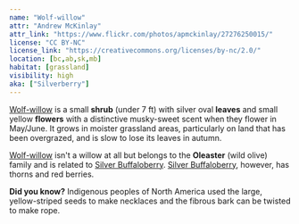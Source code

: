 ```yaml
---
name: "Wolf-willow"
attr: "Andrew McKinlay"
attr_link: "https://www.flickr.com/photos/apmckinlay/27276250015/"
license: "CC BY-NC"
license_link: "https://creativecommons.org/licenses/by-nc/2.0/"
location: [bc,ab,sk,mb]
habitat: [grassland]
visibility: high
aka: ["Silverberry"]
---
```

[Wolf-willow](/trees/wolfwil/) is a small **shrub** (under 7 ft) with silver oval **leaves** and small yellow **flowers** with a distinctive musky-sweet scent when they flower in May/June. It grows in moister grassland areas, particularly on land that has been overgrazed, and is slow to lose its leaves in autumn.

[Wolf-willow](/trees/wolfwil/) isn't a willow at all but belongs to the **Oleaster** (wild olive) family and is related to [Silver Buffaloberry](/trees/silbufber/). [Silver Buffaloberry](/trees/silbufber/), however, has thorns and red berries.

**Did you know?** Indigenous peoples of North America used the large, yellow-striped seeds to make necklaces and the fibrous bark can be twisted to make rope.

